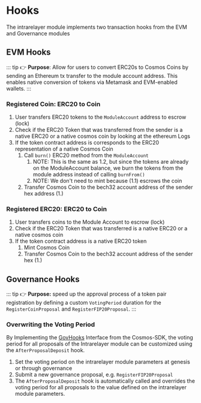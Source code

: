 <!--
order: 5
-->

# Hooks

The intrarelayer module implements two transaction hooks from the EVM and Governance modules

## EVM Hooks

::: tip
👉 **Purpose**: Allow for users to convert ERC20s to Cosmos Coins by sending an Ethereum tx transfer to the module account address. This enables native conversion of tokens via Metamask and EVM-enabled wallets.
:::

### Registered Coin: ERC20 to Coin

1. User transfers ERC20 tokens to the `ModuleAccount` address to escrow (lock)
2. Check if the ERC20 Token that was transferred from the sender is a native ERC20 or a native cosmos coin by looking at the ethereum Logs
3. If the token contract address is corresponds to the ERC20 representation of a native Cosmos Coin
    1. Call `burn()` ERC20 method from the  `ModuleAccount`
        1. NOTE: This is the same as 1.2, but since the tokens are already on the ModuleAccount balance, we burn the tokens from the module address instead of calling `burnFrom()`
        2. NOTE: We don't need to mint because (1.1) escrows the coin
    2. Transfer Cosmos Coin to the bech32 account address of the sender hex address (1.)

### Registered ERC20: ERC20 to Coin

1. User transfers coins to the Module Account to escrow (lock)
2. Check if the ERC20 Token that was transferred is a native ERC20 or a native cosmos coin
3. If the token contract address is a native ERC20 token
    1. Mint Cosmos Coin
    2. Transfer Cosmos Coin to the bech32 account address of the sender hex (1.)

## Governance Hooks

::: tip
👉 **Purpose:** speed up the approval process of a token pair registration by defining a custom `VotingPeriod` duration for the `RegisterCoinProposal` and `RegisterFIP20Proposal`.
:::

### Overwriting the Voting Period

By Implementing the [GovHooks](https://github.com/cosmos/cosmos-sdk/blob/86474748888204515f59aaeab9be295066563f46/x/gov/types/expected_keepers.go#L57) Interface from the Cosmos-SDK, the voting period for all proposals of the Intrarelayer module can be customized using the `AfterProposalDeposit` hook.

1. Set the voting period  on the intrarelayer module parameters at genesis or through governance
2. Submit a new governance proposal, e.g. `RegisterFIP20Proposal`
3. The `AfterProposalDeposit` hook is automatically called and overrides the voting period for all proposals to the value defined on the intrarelayer module parameters.
